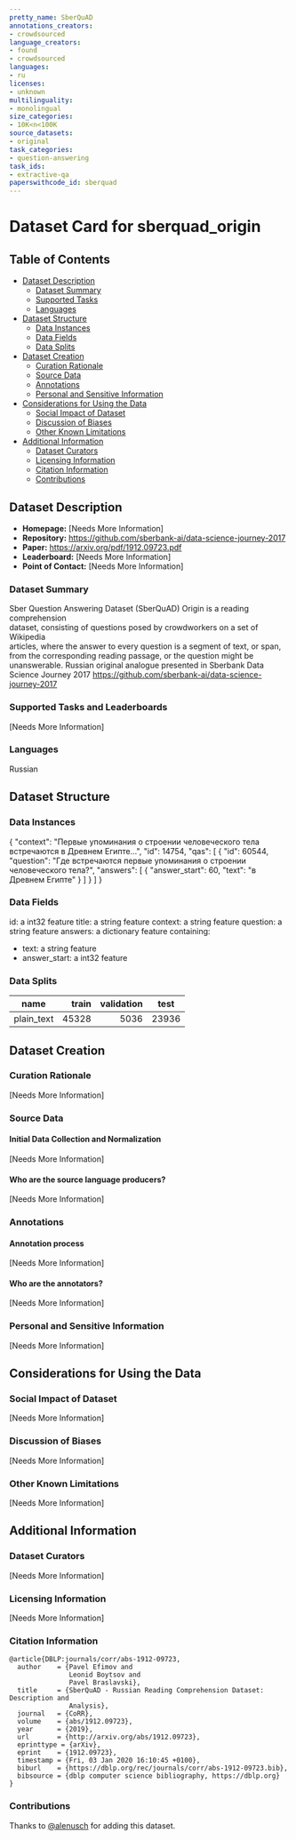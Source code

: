 ```yaml
---
pretty_name: SberQuAD
annotations_creators:
- crowdsourced
language_creators:
- found
- crowdsourced
languages:
- ru
licenses:
- unknown
multilinguality:
- monolingual
size_categories:
- 10K<n<100K
source_datasets:
- original
task_categories:
- question-answering
task_ids:
- extractive-qa
paperswithcode_id: sberquad
---
```



# Dataset Card for sberquad_origin

## Table of Contents
- [Dataset Description](#dataset-description)
  - [Dataset Summary](#dataset-summary)
  - [Supported Tasks](#supported-tasks-and-leaderboards)
  - [Languages](#languages)
- [Dataset Structure](#dataset-structure)
  - [Data Instances](#data-instances)
  - [Data Fields](#data-instances)
  - [Data Splits](#data-instances)
- [Dataset Creation](#dataset-creation)
  - [Curation Rationale](#curation-rationale)
  - [Source Data](#source-data)
  - [Annotations](#annotations)
  - [Personal and Sensitive Information](#personal-and-sensitive-information)
- [Considerations for Using the Data](#considerations-for-using-the-data)
  - [Social Impact of Dataset](#social-impact-of-dataset)
  - [Discussion of Biases](#discussion-of-biases)
  - [Other Known Limitations](#other-known-limitations)
- [Additional Information](#additional-information)
  - [Dataset Curators](#dataset-curators)
  - [Licensing Information](#licensing-information)
  - [Citation Information](#citation-information)
  - [Contributions](#contributions)

## Dataset Description

- **Homepage:** [Needs More Information]
- **Repository:** https://github.com/sberbank-ai/data-science-journey-2017
- **Paper:** https://arxiv.org/pdf/1912.09723.pdf
- **Leaderboard:** [Needs More Information]
- **Point of Contact:** [Needs More Information]

### Dataset Summary

Sber Question Answering Dataset (SberQuAD) Origin is a reading comprehension \
dataset, consisting of questions posed by crowdworkers on a set of Wikipedia \
articles, where the answer to every question is a segment of text, or span, \
from the corresponding reading passage, or the question might be unanswerable.
Russian original analogue presented in Sberbank Data Science Journey 2017 https://github.com/sberbank-ai/data-science-journey-2017

### Supported Tasks and Leaderboards

[Needs More Information]

### Languages

Russian

## Dataset Structure

### Data Instances

{
    "context": "Первые упоминания о строении человеческого тела встречаются в Древнем Египте...",
    "id": 14754,
    "qas": [
                        {
                            "id": 60544,
                            "question": "Где встречаются первые упоминания о строении человеческого тела?",
                            "answers": [
                                {
                                    "answer_start": 60,
                                    "text": "в Древнем Египте"
                                }
                            ]
                        }
    ]
}

### Data Fields

id: a int32 feature
title: a string feature
context: a string feature
question: a string feature
answers: a dictionary feature containing:
   - text: a string feature
   - answer_start: a int32 feature

### Data Splits

|   name   |train |validation|test |
|----------|-----:|---------:|-----|
|plain_text|45328 | 5036     |23936|

## Dataset Creation

### Curation Rationale

[Needs More Information]

### Source Data

#### Initial Data Collection and Normalization

[Needs More Information]

#### Who are the source language producers?

[Needs More Information]

### Annotations

#### Annotation process

[Needs More Information]

#### Who are the annotators?

[Needs More Information]

### Personal and Sensitive Information

[Needs More Information]

## Considerations for Using the Data

### Social Impact of Dataset

[Needs More Information]

### Discussion of Biases

[Needs More Information]

### Other Known Limitations

[Needs More Information]

## Additional Information

### Dataset Curators

[Needs More Information]

### Licensing Information

[Needs More Information]

### Citation Information

```
@article{DBLP:journals/corr/abs-1912-09723,
  author    = {Pavel Efimov and
               Leonid Boytsov and
               Pavel Braslavski},
  title     = {SberQuAD - Russian Reading Comprehension Dataset: Description and
               Analysis},
  journal   = {CoRR},
  volume    = {abs/1912.09723},
  year      = {2019},
  url       = {http://arxiv.org/abs/1912.09723},
  eprinttype = {arXiv},
  eprint    = {1912.09723},
  timestamp = {Fri, 03 Jan 2020 16:10:45 +0100},
  biburl    = {https://dblp.org/rec/journals/corr/abs-1912-09723.bib},
  bibsource = {dblp computer science bibliography, https://dblp.org}
}
```

### Contributions

Thanks to [@alenusch](https://github.com/Alenush) for adding this dataset.
